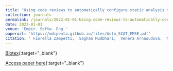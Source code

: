 ```yaml
---
title: "Using code reviews to automatically configure static analysis tools"
collection: journals
permalink: /journals/2022-01-01-Using-code-reviews-to-automatically-configure-static-analysis-tools
date: 2022-01-01
venue: 'Empir. Softw. Eng.'
paperurl: 'https://mdipenta.github.io/files/Auto_SCAT_EMSE.pdf'
citation: ' Fiorella Zampetti,  Saghan Mudbhari,  Venera Arnaoudova,  Massimiliano Di Penta,  Sebastiano Panichella,  Giuliano Antoniol, &quot;Using code reviews to automatically configure static analysis tools.&quot; Empir. Softw. Eng., 2022.'
---
```

[Bibtex](https://dblp.org/rec/journals/ese/ZampettiMAPPA22.bib){:target="_blank"}

[Access paper here](https://mdipenta.github.io/files/Auto_SCAT_EMSE.pdf){:target="_blank"}
